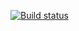 [![Build status](https://ci.appveyor.com/api/projects/status/tbmy4c6wrdcjum2c/branch/master?svg=true)](https://ci.appveyor.com/project/maliukota/webinterfacetesting/branch/master)
